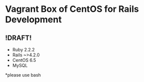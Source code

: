 # Vagrant Box of CentOS for Rails Development
## !DRAFT!

- Ruby 2.2.2
- Rails ~>4.2.0
- CentOS 6.5
- MySQL

*please use bash

